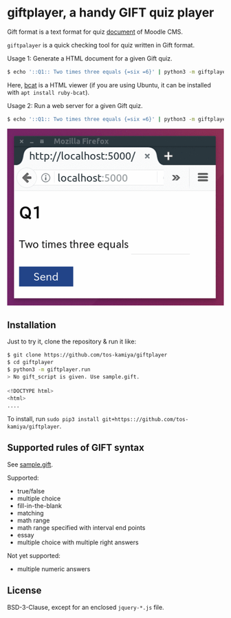 # giftplayer, a handy GIFT quiz player

Gift format is a text format for quiz [document](https://docs.moodle.org/23/en/GIFT_format) of Moodle CMS.

`giftpalayer` is a quick checking tool for quiz written in Gift format.

Usage 1: Generate a HTML document for a given Gift quiz.

```sh
$ echo '::Q1:: Two times three equals {=six =6}' | python3 -m giftplayer.run - | bcat
```

Here, [bcat](https://rtomayko.github.io/bcat/) is a HTML viewer (if you are using Ubuntu, it can be installed with `apt install ruby-bcat`).

Usage 2: Run a web server for a given Gift quiz.

```sh
$ echo '::Q1:: Two times three equals {=six =6}' | python3 -m giftplayer.run -w -
```

![screenplay](images/screenplay.gif)

## Installation

Just to try it, clone the repository & run it like:

```sh
$ git clone https://github.com/tos-kamiya/giftplayer
$ cd giftplayer
$ python3 -m giftplayer.run
> No gift_script is given. Use sample.gift.

<!DOCTYPE html>
<html>
....
```

To install, run `sudo pip3 install git+https:://github.com/tos-kamiya/giftplayer`.

## Supported rules of GIFT syntax

See [sample.gift](giftplay/sample.gift).

Supported:

* true/false
* multiple choice
* fill-in-the-blank
* matching
* math range
* math range specified with interval end points
* essay
* multiple choice with multiple right answers

Not yet supported:

* multiple numeric answers

## License

BSD-3-Clause, except for an enclosed `jquery-*.js` file.
